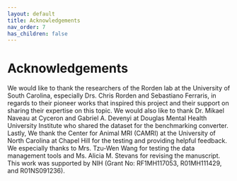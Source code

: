 ```yaml
---
layout: default
title: Acknowledgements
nav_order: 7
has_children: false
---
```


# Acknowledgements
We would like to thank the researchers of the Rorden lab at the University of South Carolina, especially 
Drs. Chris Rorden and Sebastiano Ferraris, in regards to their pioneer works that inspired this project and 
their support on sharing their expertise on this topic. We would also like to thank Dr. Mikael Naveau at 
Cyceron and Gabriel A. Devenyi at Douglas Mental Health University Institute who shared the dataset for the 
benchmarking converter. Lastly, We thank the Center for Animal MRI (CAMRI) at the University of North Carolina 
at Chapel Hill for the testing and providing helpful feedback. We especially thanks to Mrs. Tzu-Wen Wang for 
testing the data management tools and Ms. Alicia M. Stevans for revising the manuscript. 
This work was supported by NIH (Grant No: RF1MH117053, R01MH111429, and R01NS091236).
